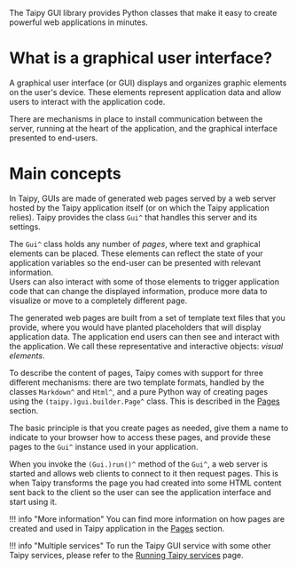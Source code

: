 The Taipy GUI library provides Python classes that make it easy to create
powerful web applications in minutes.

# What is a graphical user interface?

A graphical user interface (or GUI) displays and organizes graphic elements on
the user's device.
These elements represent application data and allow users to
interact with the application code.

There are mechanisms in place to install communication between the server, running
at the heart of the application, and the graphical interface presented to
end-users.

# Main concepts

In Taipy, GUIs are made of generated web pages served by a web server
hosted by the Taipy application itself (or on which the Taipy application
relies). Taipy provides the class `Gui^` that handles this server and its
settings.

The `Gui^` class holds any number of *pages*, where text and graphical elements can
be placed. These elements can reflect the state of your application variables
so the end-user can be presented with relevant information.<br/>
Users can also interact with some of those elements to trigger application code
that can change the displayed information, produce more data to visualize or move to a
completely different page.

The generated web pages are built from a set of template text files that you provide, where you
would have planted placeholders that will display application data. The application end users can
then see and interact with the application. We call these representative and interactive objects:
*visual elements*.

To describe the content of pages, Taipy comes with support for three different mechanisms: there are
two template formats, handled by the classes `Markdown^` and `Html^`, and a pure Python way of
creating pages using the `(taipy.)gui.builder.Page^` class. This is described in the
[Pages](pages/index.md) section.

The basic principle is that you create pages as needed, give them a name to indicate to your browser
how to access these pages, and provide these pages to the `Gui^` instance used in your
application.

When you invoke the `(Gui.)run()^` method of the `Gui^`, a web server is
started and allows web clients to connect to it then request pages. This is
when Taipy transforms the page you had created into some HTML
content sent back to the client so the user can see the application interface
and start using it.

!!! info "More information"
    You can find more information on how pages are created and used in Taipy application in
    the [Pages](pages/index.md) section.

!!! info "Multiple services"
    To run the Taipy GUI service with some other Taipy services, please refer to the
    [Running Taipy services](../run-deploy/run/running_services.md) page.
